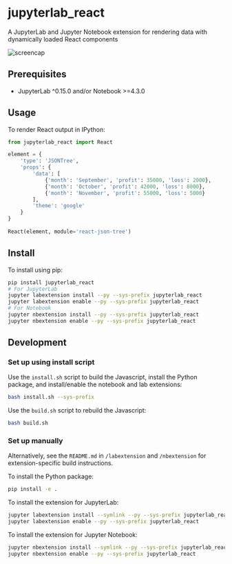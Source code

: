 # jupyterlab_react

A JupyterLab and Jupyter Notebook extension for rendering data with dynamically loaded React components

![screencap](http://g.recordit.co/sZaBISo1t8.gif )

## Prerequisites

* JupyterLab ^0.15.0 and/or Notebook >=4.3.0

## Usage

To render React output in IPython:

```python
from jupyterlab_react import React

element = {
    'type': 'JSONTree',
    'props': {
        'data': [
            {'month': 'September', 'profit': 35000, 'loss': 2000},
            {'month': 'October', 'profit': 42000, 'loss': 8000},
            {'month': 'November', 'profit': 55000, 'loss': 5000}
        ],
        'theme': 'google'
    }
}
    
React(element, module='react-json-tree')
```

## Install

To install using pip:

```bash
pip install jupyterlab_react
# For JupyterLab
jupyter labextension install --py --sys-prefix jupyterlab_react
jupyter labextension enable --py --sys-prefix jupyterlab_react
# For Notebook
jupyter nbextension install --py --sys-prefix jupyterlab_react
jupyter nbextension enable --py --sys-prefix jupyterlab_react
```

## Development

### Set up using install script

Use the `install.sh` script to build the Javascript, install the Python package, and install/enable the notebook and lab extensions:

```bash
bash install.sh --sys-prefix
```

Use the `build.sh` script to rebuild the Javascript:

```bash
bash build.sh
```

### Set up manually

Alternatively, see the `README.md` in `/labextension` and `/nbextension` for extension-specific build instructions. 

To install the Python package:

```bash
pip install -e .
```

To install the extension for JupyterLab:

```bash
jupyter labextension install --symlink --py --sys-prefix jupyterlab_react
jupyter labextension enable --py --sys-prefix jupyterlab_react
```

To install the extension for Jupyter Notebook:

```bash
jupyter nbextension install --symlink --py --sys-prefix jupyterlab_react
jupyter nbextension enable --py --sys-prefix jupyterlab_react
```
